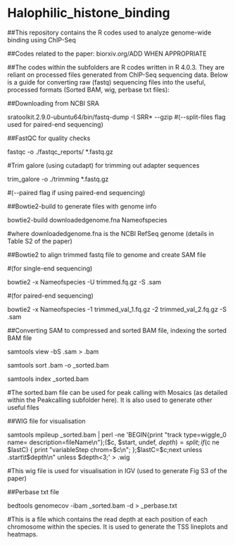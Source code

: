 # Halophilic_histone_binding
##This repository contains the R codes used to analyze genome-wide binding using ChIP-Seq

##Codes related to the paper: biorxiv.org/ADD WHEN APPROPRIATE

##The codes within the subfolders are R codes written in R 4.0.3. They are reliant on processed files generated from ChIP-Seq sequencing data. Below is a guide for converting raw (fastq) sequencing files into the useful, processed formats (Sorted BAM, wig, perbase txt files):

##Downloading from NCBI SRA

sratoolkit.2.9.0-ubuntu64/bin/fastq-dump -I  SRR* --gzip
#(--split-files flag used for paired-end sequencing)


##FastQC for quality checks

fastqc -o ./fastqc_reports/ *.fastq.gz


#Trim galore (using cutadapt) for trimming out adapter sequences

trim_galore -o ./trimming *.fastq.gz

#(--paired flag if using paired-end sequencing)


##Bowtie2-build to generate files with genome info

bowtie2-build downloadedgenome.fna Nameofspecies

#where downloadedgenome.fna is the NCBI RefSeq genome (details in Table S2 of the paper)


##Bowtie2 to align trimmed fastq file to genome and create SAM file

#(for single-end sequencing)

bowtie2 -x Nameofspecies -U trimmed.fq.gz -S .sam

#(for paired-end sequencing)

bowtie2 -x Nameofspecies -1 trimmed_val_1.fq.gz -2 trimmed_val_2.fq.gz -S .sam



##Converting SAM to compressed and sorted BAM file, indexing the sorted BAM file

samtools view -bS .sam > .bam

samtools sort .bam -o _sorted.bam

samtools index _sorted.bam

#The sorted.bam file can be used for peak calling with Mosaics (as detailed within the Peakcalling subfolder here). It is also used to generate other useful files


##WIG file for visualisation

samtools mpileup _sorted.bam | perl -ne 'BEGIN{print "track type=wiggle_0 name= description=fileName\n"};($c, $start, undef, $depth) = split; if ($c ne $lastC) { print "variableStep chrom=$c\n"; };$lastC=$c;next unless $. % 10 ==0;print "$start\t$depth\n" unless $depth<3;'  > .wig

#This wig file is used for visualisation in IGV (used to generate Fig S3 of the paper)


##Perbase txt file

bedtools genomecov -ibam _sorted.bam -d > _perbase.txt

#This is a file which contains the read depth at each position of each chromosome within the species. It is used to generate the TSS lineplots and heatmaps.
